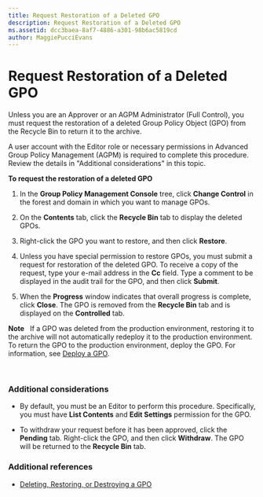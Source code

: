 ```yaml
---
title: Request Restoration of a Deleted GPO
description: Request Restoration of a Deleted GPO
ms.assetid: dcc3baea-8af7-4886-a301-98b6ac5819cd
author: MaggiePucciEvans
---
```


# Request Restoration of a Deleted GPO


Unless you are an Approver or an AGPM Administrator (Full Control), you must request the restoration of a deleted Group Policy Object (GPO) from the Recycle Bin to return it to the archive.

A user account with the Editor role or necessary permissions in Advanced Group Policy Management (AGPM) is required to complete this procedure. Review the details in "Additional considerations" in this topic.

**To request the restoration of a deleted GPO**

1.  In the **Group Policy Management Console** tree, click **Change Control** in the forest and domain in which you want to manage GPOs.

2.  On the **Contents** tab, click the **Recycle Bin** tab to display the deleted GPOs.

3.  Right-click the GPO you want to restore, and then click **Restore**.

4.  Unless you have special permission to restore GPOs, you must submit a request for restoration of the deleted GPO. To receive a copy of the request, type your e-mail address in the **Cc** field. Type a comment to be displayed in the audit trail for the GPO, and then click **Submit**.

5.  When the **Progress** window indicates that overall progress is complete, click **Close**. The GPO is removed from the **Recycle Bin** tab and is displayed on the **Controlled** tab.

**Note**  
If a GPO was deleted from the production environment, restoring it to the archive will not automatically redeploy it to the production environment. To return the GPO to the production environment, deploy the GPO. For information, see [Deploy a GPO](deploy-a-gpo-agpm30ops.md).

 

### Additional considerations

-   By default, you must be an Editor to perform this procedure. Specifically, you must have **List Contents** and **Edit Settings** permission for the GPO.

-   To withdraw your request before it has been approved, click the **Pending** tab. Right-click the GPO, and then click **Withdraw**. The GPO will be returned to the **Recycle Bin** tab.

### Additional references

-   [Deleting, Restoring, or Destroying a GPO](deleting-restoring-or-destroying-a-gpo-agpm30ops.md)

 

 






